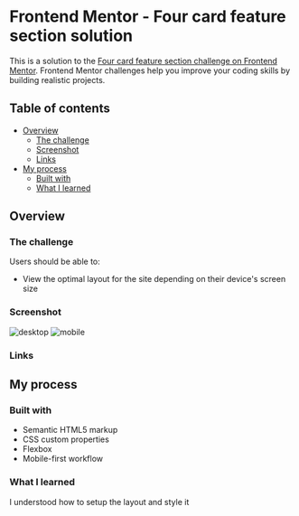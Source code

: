# Frontend Mentor - Four card feature section solution

This is a solution to the [Four card feature section challenge on Frontend Mentor](https://www.frontendmentor.io/challenges/four-card-feature-section-weK1eFYK). Frontend Mentor challenges help you improve your coding skills by building realistic projects. 

## Table of contents

- [Overview](#overview)
  - [The challenge](#the-challenge)
  - [Screenshot](#screenshot)
  - [Links](#links)
- [My process](#my-process)
  - [Built with](#built-with)
  - [What I learned](#what-i-learned)

## Overview

### The challenge

Users should be able to:

- View the optimal layout for the site depending on their device's screen size

### Screenshot
![desktop](https://user-images.githubusercontent.com/20295349/135324874-519b780a-3fa1-447a-b41d-06b0525adab1.jpg)
![mobile](https://user-images.githubusercontent.com/20295349/135324896-0a00ad54-25a7-45bf-a0ec-c527ae1fe6a6.jpg)

### Links

<!-- - Solution URL: [Add solution URL here](https://your-solution-url.com)
- Live Site URL: [Add live site URL here](https://your-live-site-url.com) -->

## My process

### Built with

- Semantic HTML5 markup
- CSS custom properties
- Flexbox
- Mobile-first workflow

### What I learned

I understood how to setup the layout and style it
